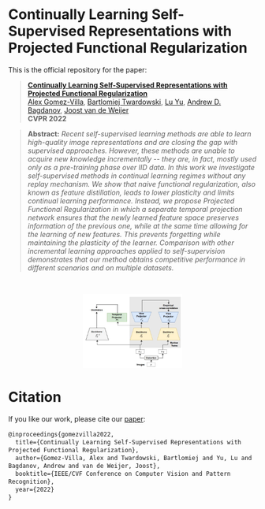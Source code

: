 # Continually Learning Self-Supervised Representations with Projected Functional Regularization

This is the official repository for the paper:
> **[Continually Learning Self-Supervised Representations with Projected Functional Regularization](https://openaccess.thecvf.com/content/CVPR2022W/CLVision/html/Gomez-Villa_Continually_Learning_Self-Supervised_Representations_With_Projected_Functional_Regularization_CVPRW_2022_paper.html)**<br>
> [Alex Gomez-Villa](https://scholar.google.com/citations?user=A2dhwNgAAAAJ&hl=en), [Bartlomiej Twardowski](https://scholar.google.com/citations?user=8yywECgAAAAJ&hl), [Lu Yu](https://scholar.google.com/citations?user=8KhrWbYAAAAJ&hl=en&authuser=1), [Andrew D. Bagdanov](https://scholar.google.com/citations?user=_Fk4YUcAAAAJ&hl=en&authuser=1), [Joost van de Weijer](https://scholar.google.com/citations?user=Gsw2iUEAAAAJ&hl)<br>
> **CVPR 2022**

> **Abstract:** *Recent self-supervised learning methods are able to learn high-quality image representations and are closing the gap with supervised approaches. However, these methods are unable to acquire new knowledge incrementally -- they are, in fact, mostly used only as a pre-training phase over IID data. In this work we investigate self-supervised methods in continual learning regimes without any replay mechanism. We show that naive functional regularization, also known as feature distillation, leads to lower plasticity and limits continual learning performance. Instead, we propose Projected Functional Regularization in which a separate temporal projection network ensures that the newly learned feature space preserves information of the previous one, while at the same time allowing for the learning of new features. This prevents forgetting while maintaining the plasticity of the learner. Comparison with other incremental learning approaches applied to self-supervision demonstrates that our method obtains competitive performance in different scenarios and on multiple datasets.*
<br>

<p align="center" float="left">
    <img src="./figs/pfr.jpeg"/ width=40%> 
    
</p>



# Citation
If you like our work, please cite our [paper](https://openaccess.thecvf.com/content/CVPR2022W/CLVision/html/Gomez-Villa_Continually_Learning_Self-Supervised_Representations_With_Projected_Functional_Regularization_CVPRW_2022_paper.html):
```
@inproceedings{gomezvilla2022,
  title={Continually Learning Self-Supervised Representations with Projected Functional Regularization},
  author={Gomez-Villa, Alex and Twardowski, Bartlomiej and Yu, Lu and Bagdanov, Andrew and van de Weijer, Joost},
  booktitle={IEEE/CVF Conference on Computer Vision and Pattern Recognition},
  year={2022}
}
